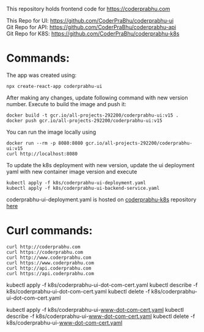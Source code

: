 This repository holds frontend code for https://coderprabhu.com

This Repo for UI: https://github.com/CoderPraBhu/coderprabhu-ui  
Git Repo for API: https://github.com/CoderPraBhu/coderprabhu-api  
Git Repo for K8S: https://github.com/CoderPraBhu/coderprabhu-k8s  

# Commands:  
The app was created using: 
```
npx create-react-app coderprabhu-ui
````
After making any changes, update following command with new version number.
Execute to build the image and push it:  
````
docker build -t gcr.io/all-projects-292200/coderprabhu-ui:v15 .  
docker push gcr.io/all-projects-292200/coderprabhu-ui:v15 
````
You can run the image locally using
````
docker run --rm -p 8080:8080 gcr.io/all-projects-292200/coderprabhu-ui:v15 
curl http://localhost:8080
````
To update the k8s deployment with new version, update the ui deployment yaml with new 
container image version and execute
````
kubectl apply -f k8s/coderprabhu-ui-deployment.yaml  
kubectl apply -f k8s/coderprabhu-ui-backend-service.yaml 
````
coderprabhu-ui-deployment.yaml is hosted on [coderprabhu-k8s](https://github.com/CoderPraBhu/coderprabhu-k8s) repository [here](https://github.com/CoderPraBhu/coderprabhu-k8s/blob/master/coderprabhu-ui-deployment.yaml)  
# Curl commands:   
````
curl http://coderprabhu.com
curl https://coderprabhu.com
curl http://www.coderprabhu.com
curl https://www.coderprabhu.com
curl http://api.coderprabhu.com
curl https://api.coderprabhu.com
````   

kubectl apply -f k8s/coderprabhu-ui-dot-com-cert.yaml
kubectl describe -f k8s/coderprabhu-ui-dot-com-cert.yaml
kubectl delete -f k8s/coderprabhu-ui-dot-com-cert.yaml

kubectl apply -f k8s/coderprabhu-ui-www-dot-com-cert.yaml
kubectl describe -f k8s/coderprabhu-ui-www-dot-com-cert.yaml
kubectl delete -f k8s/coderprabhu-ui-www-dot-com-cert.yaml